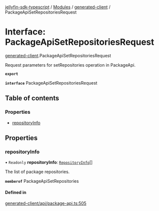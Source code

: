 [jellyfin-sdk-typescript](../README.md) / [Modules](../modules.md) / [generated-client](../modules/generated_client.md) / PackageApiSetRepositoriesRequest

# Interface: PackageApiSetRepositoriesRequest

[generated-client](../modules/generated_client.md).PackageApiSetRepositoriesRequest

Request parameters for setRepositories operation in PackageApi.

**`export`**

**`interface`** PackageApiSetRepositoriesRequest

## Table of contents

### Properties

- [repositoryInfo](generated_client.PackageApiSetRepositoriesRequest.md#repositoryinfo)

## Properties

### repositoryInfo

• `Readonly` **repositoryInfo**: [`RepositoryInfo`](generated_client.RepositoryInfo.md)[]

The list of package repositories.

**`memberof`** PackageApiSetRepositories

#### Defined in

[generated-client/api/package-api.ts:505](https://github.com/thornbill/jellyfin-sdk-typescript/blob/644c849/src/generated-client/api/package-api.ts#L505)
